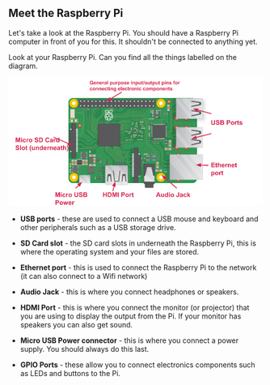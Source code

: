 ## Meet the Raspberry Pi 

Let's take a look at the Raspberry Pi. You should have a Raspberry Pi computer in front of you for this. It shouldn't be connected to anything yet.



Look at your Raspberry Pi. Can you find all the things labelled on the diagram.

![screenshot](images/pi-labelled-names.png)

+ __USB ports__ - these are used to connect a USB mouse and keyboard and other peripherals such as a USB storage drive.

+ __SD Card slot__ - the SD card slots in underneath the Raspberry Pi, this is where the operating system and your files are stored.

+ __Ethernet port__ - this is used to connect the Raspberry Pi to the network (it can also connect to a Wifi network)

+ __Audio Jack__ - this is where you connect headphones or speakers.

+ __HDMI Port__ - this is where you connect the monitor (or projector) that you are using to display the output from the Pi. If your monitor has speakers you can also get sound.

+ __Micro USB Power connector__ - this is where you connect a power supply. You should always do this last.

+ __GPIO Ports__ - these allow you to connect electronics components such as LEDs and buttons to the Pi.  


